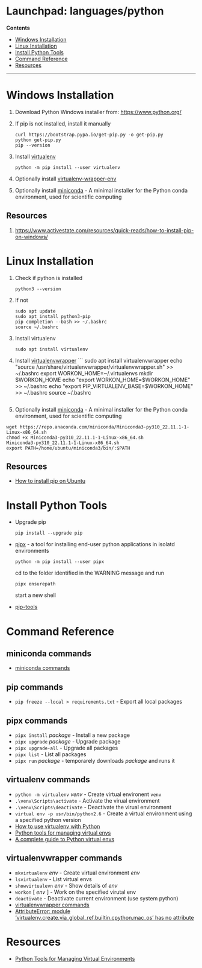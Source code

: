 # Launchpad: languages/python

**Contents**
  * [Windows Installation](#Windows-Installation)
  * [Linux Installation](#Linux-Installation)
  * [Install Python Tools](#Install-Python-Tools)
  * [Command Reference](#Command-Reference])
  * [Resources](#Resources)

___
# Windows Installation

  1. Download Python Windows installer from: https://www.python.org/

  1. If pip is not installed, install it manually
     ```
     curl https://bootstrap.pypa.io/get-pip.py -o get-pip.py
     python get-pip.py
     pip --version
     ```

  1. Install [virtualenv](https://virtualenv.pypa.io/en/latest/)
     ```
     python -m pip install --user virtualenv
     ```

  1. Optionally install [virtualenv-wrapper-env](https://pypi.org/project/virtualenvwrapper-win/)

  1. Optionally install [miniconda](https://docs.conda.io/en/latest/miniconda.html) - A minimal installer for the Python conda environment, used for scientific computing

## Resources
  1. https://www.activestate.com/resources/quick-reads/how-to-install-pip-on-windows/ 


# Linux Installation
  1. Check if python is installed
     ```
     python3 --version
     ```

  1. If not
     ```
     sudo apt update
     sudo apt install python3-pip
     pip completion --bash >> ~/.bashrc
     source ~/.bashrc 
     ```

  1. Install virtualenv 
     ```
     sudo apt install virtualenv
     ```

  1. Install [virtualenvwrapper](https://pypi.org/project/virtualenvwrapper/)
    ```
     sudo apt install virtualenvwrapper
     echo "source /usr/share/virtualenvwrapper/virtualenvwrapper.sh" >> ~/.bashrc
     export WORKON_HOME=~/.virtualenvs
     mkdir $WORKON_HOME
     echo "export WORKON_HOME=$WORKON_HOME" >> ~/.bashrc
     echo "export PIP_VIRTUALENV_BASE=$WORKON_HOME" >> ~/.bashrc 
     source ~/.bashrc 
     ```

  1. Optionally install [miniconda](https://www.jamesbower.com/how-to-install-conda-and-miniconda3-on-ubuntu-22-04-lts/) - A minimal installer for the Python conda environment, used for scientific computing
  ```
  wget https://repo.anaconda.com/miniconda/Miniconda3-py310_22.11.1-1-Linux-x86_64.sh
  chmod +x Miniconda3-py310_22.11.1-1-Linux-x86_64.sh
  Miniconda3-py310_22.11.1-1-Linux-x86_64.sh
  export PATH=/home/ubuntu/miniconda3/bin/:$PATH
  ```


## Resources
  * [How to install pip on Ubuntu](https://linuxize.com/post/how-to-install-pip-on-ubuntu-20.04/#:~:text=To%20install%20pip%20for%20Python%203%20on%20%3Cu%3EUbuntu%3C%2Fu%3E,verify%20the%20installation%20by%20checking%20the%20pip%20version%3A)


# Install Python Tools
  * Upgrade pip
    ```
    pip install --upgrade pip
    ```


  * [pipx](https://pypa.github.io/pipx/) - a tool for installing end-user python applications in isolatd environments
     ```
     python -m pip install --user pipx
     ```
     cd to the folder identified in the WARNING message and run
     ```
     pipx ensurepath
     ```
     start a new shell


  * [pip-tools](https://github.com/jazzband/pip-tools)   


# Command Reference

## miniconda commands
  * [miniconda commands](https://gist.github.com/nuhil/8f69478591b3abf29b782b4f315537f0)

## pip commands 
* `pip freeze --local > requirements.txt` - Export all local packages

## pipx commands 
  * `pipx install` _package_ - Install a new package
  * `pipx upgrade` _package_ - Upgrade package
  * `pipx upgrade-all` - Upgrade all packages
  * `pipx list` - List all packages
  * `pipx run` _package_ - temporarely downloads _package_ and runs it

## virtualenv commands 
  * `python -m virtualenv` _venv_ - Create virtual environent `venv`
  * `.\venv\Scripts\activate` - Activate the virual environment
  * `.\venv\Scripts\deactivate` - Deactivate the virual environment
  * `virtual env -p usr/bin/python2.6` - Create a virtual environment using a specified python version
  * [How to use virtualenv with Python](https://learnpython.com/blog/how-to-use-virtualenv-python/)
  * [Python tools for managing virtual envs](https://dev.to/bowmanjd/python-tools-for-managing-virtual-environments-3bko)
  * [A complete guide to Python virtual envs](https://www.dataquest.io/blog/a-complete-guide-to-python-virtual-environments/ )

## virtualenvwrapper commands
  * `mkvirtualenv` _env_ - Create virtual environment _env_
  * `lsvirtualenv` - List virtual envs
  * `showvirtualevn` _env_ - Show details of _env_
  * `workon` [ _env_ ] - Work on the specified virutal env
  * `deactivate` - Deactivate current environment (use system python)
  * [virtualenvwrapper commands](https://virtualenvwrapper.readthedocs.io/en/latest/command_ref.html#:~:text=Managing%20Environments%20%C2%B6%201%20mkvirtualenv%20%C2%B6%20Create%20a,existing%20virtualenv%20environment.%20...%207%20allvirtualenv%20%C2%B6%20)
  * [AttributeError: module ‘virtualenv.create.via_global_ref.builtin.cpython.mac_os’ has no attribute](https://techoverflow.net/2022/02/03/how-to-fix-tox-attributeerror-module-virtualenv-create-via_global_ref-builtin-cpython-mac_os-has-no-attribute-cpython2macosarmframework/)


# Resources
  * [Python Tools for Managing Virtual Environments](https://dev.to/bowmanjd/python-tools-for-managing-virtual-environments-3bko)